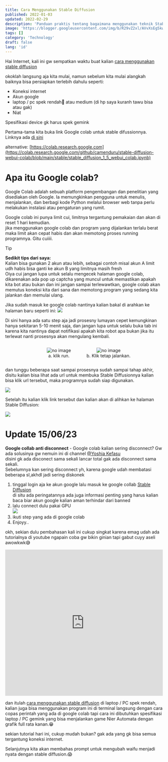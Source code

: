 ```yaml
---
title: Cara Menggunakan Stable Diffusion
published: 2022-01-03
updated: 2022-02-29
description: 'Panduan praktis tentang bagaimana menggunakan teknik Stable Diffusion, sebuah metode yang efektif dalam analisis data dan pemrosesan sinyal.'
image: 'https://blogger.googleusercontent.com/img/b/R29vZ2xl/AVvXsEg5kwXVGgubPo1yCn6dtowF-wqqCJH9ZzTumeiGvWbEbcIRQQ7Wx7SvypcwEahtF0tt4_OQQcnvhmHGebBvsiW_gRjZi_jyji5CGnl1sQbAQ_Di6aSxhpsSM0MdSbI8eECCgvipjUvHUXAPFpCbxD4FbnNDfv7GDvY3z5aCtzO02YMP4Rm3BP_i9HVLi4Ss/s1600-rw/New%20Project%203%20%5BC5DEEE7%5D.png'
tags: []
category: 'Technology'
draft: false 
lang: 'id'
---
```


Hai Internet, kali ini gw sempatkan waktu buat kalian [cara menggunakan stable diffusion](http://eevelynxd.blogspot.com/2023/02/cara-menggunakan-stable-diffusion.html)

okoklah langsung aja kita mulai, namun sebelum kita mulai alangkah baiknya bisa persiapkan terlebih dahulu seperti:

- Koneksi internet
- Akun google
- laptop / pc spek rendah🥔 atau medium (di hp saya kuranh tawu bisa atau gak)
- Niat

Spesifikasi device gk harus spek gemink

Pertama-tama kita buka link Google colab untuk stable difussionnya.<br>
Linknya ada [di sini](https://colab.research.google.com/github/camenduru/stable-diffusion-webui-colab/blob/main/stable/stable_diffusion_1_5_webui_colab.ipynb)

alternative: [https://colab.research.google.com](https://colab.research.google.com/github/camenduru/stable-diffusion-webui-colab/blob/main/stable/stable_diffusion_1_5_webui_colab.ipynb)

# Apa itu Google colab?

Google Colab adalah sebuah platform pengembangan dan penelitian yang disediakan oleh Google. Ia memungkinkan pengguna untuk menulis, menjalankan, dan berbagi kode Python melalui browser web tanpa perlu melakukan instalasi atau pengaturan yang rumit.

Google colab ini punya limit cui, limitnya tergantung pemakaian dan akan di reset 1 hari kemudian.<br />
jika menggunakan google colab dan program yang dijalankan terlalu berat maka limit akan cepat habis dan akan memotong proses running programnya. Gitu cuiiii.

> [!TIP]
> **Sedikit tips dari saya:** <br>
> Kalian bisa gunakan 2 akun atau lebih, sebagai contoh misal akun A limit udh habis bisa ganti ke akun B yang limitnya masih fresh<br>
>Oiya cui jangan lupa untuk selalu mengecek halaman google colab, dikarenakan ada pop up captcha yang muncul untuk memastikan apakah kita bot atau bukan dan ini jangan sampai terlewawtkan, google colab akan memutus koneksi kita dari sana dan memotong program yang sedang kita jalankan dan memulai ulang.

Jika sudah masuk ke google colab nantinya kalian bakal di arahkan ke halaman baru seperti ini:
![](https://blogger.googleusercontent.com/img/b/R29vZ2xl/AVvXsEj_S_OUCpx-YmqNxNfA5yx0MrO91BFJXoU-koB_H24wI7co4JdOu6yMiWpozpRd3DDH0H9ayRv5vSNAD4tHQA2j5gcU3GPIbF7NdF0XnE7VIAljvq5drEb4tT7ycdVcGOCAZd6or3D6BD5TcvgS_eRIJqOjlL_2zocEglz8U_9zgtjnEd9bZy_3Fb0l_g/s1600-rw/g1.png)

Di sini hanya ada satu step aja jadi prosesny lumayan cepet kemungkinan hanya sekitaran 5-10 menit saja, dan jangan lupa untuk selalu buka tab ini karena kita nantinya dapat notifikasi apakah kita robot apa bukan jika itu terlewat nanti prosesnya akan mengulang kembali.

<div style="display: flex; justify-content:center; overflow-x: auto; white-space: nowrap;">
  <figure style="display: inline-block; text-align: center; margin-right: 10px;">
    <img alt="no image" class="c sz" src="https://blogger.googleusercontent.com/img/b/R29vZ2xl/AVvXsEin2xXz3ThsVuv_o2IJhl9-JzMk-opfbfa1n_GUf4H2MpvwFHVB-_YvHiVnm9XYMD7hnZ1xR4GVUAY9M9_ugxLHZGzsmlSgFnMIto4Ymj3RoKLfEBzzf7jf708-MwRtEpj1gBww5gDfirXw8cGkGpGOKQ54WhAN5lgPmdFV9Tqby2Z9YteBquOLiW7Upg/s1600-rw/g2.png" style="max-height: 200px;" />
    <figcaption>a. klik run.</figcaption>
  </figure>

  <figure style="display: inline-block; text-align: center; margin-right: 10px;">
    <img alt="no image" class="c sz" src="https://blogger.googleusercontent.com/img/b/R29vZ2xl/AVvXsEjPQF8qeqSgxrYIg2mkEhv2Bz03UzP5NrLhPqxoQUL4fFcviyljOhuYwCHwGrhZ-fz3KRHTUxWAk7JB9KHgW-Qi_x-idgTtI3TzuoJgUQB8UT_Cutqi2CUEDW7eahdfOC-hGEkjPeG6Jcii3OL_A5qJIjMAOZCiJgqLHl4QHCpPEzzOQ6H3IaRN4lNptQ/s1600-rw/g3.png" style="max-height: 200px;" />
    <figcaption>b. Klik tetap jalankan.</figcaption>
  </figure>
</div>

dan tunggu beberapa saat sampai prosesnya sudah sampai tahap akhir, disitu kalian bisa lihat ada url untuk membuka Stable Diffusionnya kalian bisa klik url tersebut, maka programnya sudah siap digunakan.

![](https://blogger.googleusercontent.com/img/b/R29vZ2xl/AVvXsEjfYn41FjD1NKahN1FAK3fVdZgMDjUD3T-XavPCThqHzKkGk4pKVICkv9ZzY1SLspXL4rRTiWf635kzzFo3FlqpgAhvd7YeUzt5CXxeo-0Cqsol34P7RYDwsJv66SrcrDw8R8TNm_ykT7TK5lq7Ql3hk8DS2GMQK9Gu_U0LABAuKs27BHFp69x_IMeYFg/s1600-rw/g4.png)

Setelah itu kalian klik link tersebut dan kalian akan di alihkan ke halaman Stable Diffusion:

![](https://blogger.googleusercontent.com/img/b/R29vZ2xl/AVvXsEgfI-BD1U92quuEnJXDkw6Dr9dpOwW_rXc53sid8iTwCRP8uvj1NBilwG12Gd3XXeKva50HLrfRB0x43u3FD-09iwGle2CXGJvsD7Yww3bU7Rfbtx27EuIEEn3QRuZFBe6HGITT3F6_H4dMIXv5mmqbOxk_pN0peNZKcRYEOlp0nRiw3EKlJIvNuv5xGI0_/s1600-rw/stable_diffusion.png)

# Update 15/06/23

**Google collab anti disconnect** - Google colab kalian sering disconnect? Gw ada solusinya gw nemuin ini di channel [@Yoshia Kefasu](https://www.youtube.com/@yosiakefas) <br>
disini gk ada disconect sama sekali lancar total gak ada disconnect sama sekali.<br>
Sebelumnya kan sering disconnect yh, karena google udah membatasi beberapa sl,akhdl jadi sering diskonek

1. tinggal login aja ke akun google lalu masuk ke google collab [Stable Diffusion](https://colab.research.google.com/github/YKefasu/Vlad-SD-Google-Colab/blob/master/Vladmandic_SD_A1111.ipynb)<br>di situ ada peringatannya ada juga informasi penting yang harus kalian baca biar akun google kalian aman terhindar dari banned
2. lalu connect dulu pakai GPU <br>![](https://blogger.googleusercontent.com/img/b/R29vZ2xl/AVvXsEglPP38qMZMaOygEoZHZfjYHs3Q_0leK8J72uPEMNYCDqyK7zOQabRhhb3R2jpmFLCpsK8KWIQgr8nEhDz8hLOif3Q3IxLicXIMtcu6xaipzCw24zLGI9MtdNReyW7ieBLTEW4P74MHWp2N72ssJboCqXNgnoFGEHCZReX1-3exRvsyxpI738jsRrMMX8o/s1600/VideoScreenshot--YouTube-GoogleColabStableDiffusionAntiDisconnect10Juli2023-0%E2%80%9926%E2%80%9D.png)
3. ikuti step yang ada di google colab
4. Enjoyy..

okh, sekian dulu pembahasan kali ini cukup singkat karena emag udah ada tutorialnya di youtube ngapain coba gw bikin ginian tapi gabut cuyy aseli awowkwk😅

<iframe width="100%" height="468" src="https://www.youtube.com/embed/xHApf9gX0PQ" title="YouTube video player" frameborder="0" allow="accelerometer; autoplay; clipboard-write; encrypted-media; gyroscope; picture-in-picture; web-share" allowfullscreen></iframe>

dan itulah [cara menggunakan stable diffusion](http://eevelynxd.blogspot.com/2023/02/cara-menggunakan-stable-diffusion.html) di laptop / PC spek rendah, kalian juga bisa menggunakan program ini di terminal langsung dengan cara copas perintah yang ada di google colab tapi cara ini dibutuhkan spesifikasi laptop / PC gemink yang bisa menjalankan game Nier Automata dengan grafik full rata kanan.😁

sekian tutorial hari ini, cukup mudah bukan? gak ada yang gk bisa semua tergantung koneksi internet.

Selanjutnya kita akan membahas prompt untuk mengubah waifu menjadi nyata dengan stable diffusion.😱


<style>
     ::-webkit-scrollbar {
    width: 1px;
}
 
::-webkit-scrollbar-track { 
    background: transparent;    
}
 
::-webkit-scrollbar-thumb {
    background: transparent;
}
     
     
         .drK ::-webkit-scrollbar {
    width: 1px;
}
 
.drK ::-webkit-scrollbar-track { 
    background: transparent;    
}
 
.drK ::-webkit-scrollbar-thumb {
    background: transparent;
}
</style>